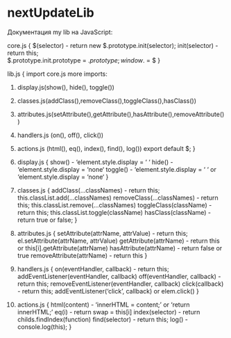 # nextUpdateLib
Документация my lib на JavaScript:

core.js {
	$(selector) - return new $.prototype.init(selector);
	init(selector) - return this;  
	$.prototype.init.prototype = $.prototype;
	window.$ = $
}

lib.js {
import core.js
more imports:
  1) display.js(show(), hide(), toggle())
  2) classes.js(addClass(),removeClass(),toggleClass(),hasClass())
  3) attributes.js(setAttribute(),getAttribute(),hasAttribute(),removeAttribute())
  4) handlers.js (on(), off(), click())
  5) actions.js (html(), eq(), index(), find(), log())
  export default $;
}

1) display.js {
  show() - ‘element.style.display = ‘ ‘
  hide() - ‘element.style.display = ‘none‘
  toggle() - ‘element.style.display = ‘ ‘ or ‘element.style.display = ‘none‘
}
2) classes.js {
	addClass(...classNames) - return this; this.classList.add(...classNames)
  removeClass(...classNames) - return this; this.classList.remove(...classNames)
  toggleClass(className) - return this; this.classList.toggle(className)
  hasClass(className) - return true or false;
}
3) attributes.js {
  setAttribute(attrName, attrValue) - return this; el.setAttribute(attrName, attrValue)
  getAttribute(attrName) - return this or this[i].getAttribute(attrName)
  hasAttribute(attrName) - return false or true
  removeAttribute(attrName) - return this
}
4) handlers.js {
  on(eventHandler, callback) - return this; addEventListener(eventHandler, callback)
	off(eventHandler, callback) - return this; removeEventListener(eventHandler, callback)
	click(callback) - return this; addEventListener(‘click’, callback) or elem.click()
}
5) actions.js {
  html(content) - ‘innerHTML = content;’ or ‘return innerHTML;’
  eq(i) - return swap =  this[i]
  index(selector) - return childs.findIndex(function)
  find(selector) - return this; 
  log() - console.log(this);
}



